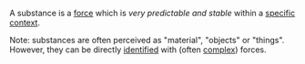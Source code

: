 A substance is a [force](https://github.com/gcassel/Modular-Organization-Terminology/blob/master/terms/force.md) which is *very predictable and stable* within a [specific](https://github.com/gcassel/Modular-Organization-Terminology/blob/master/terms/specific.md) [context](https://github.com/gcassel/Modular-Organization-Terminology/blob/master/terms/context.md).

Note: substances are often perceived as "material", "objects" or "things".  However, they can be directly [identified](https://github.com/gcassel/Modular-Organization-Terminology/blob/master/terms/identify.md) with (often [complex](https://github.com/gcassel/Modular-Organization-Terminology/blob/master/terms/complex.md)) forces.

